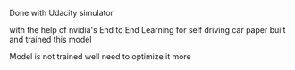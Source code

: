 Done with Udacity simulator 

with the help of nvidia's End to End Learning for self driving car paper built and trained this model

Model is not trained well need to optimize it more

